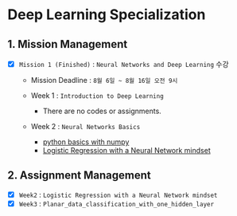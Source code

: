 # Deep Learning Specialization


## 1. Mission Management

- [x] `Mission 1 (Finished)` : `Neural Networks and Deep Learning` 수강

    - Mission Deadline : `8월 6일 ~ 8월 16일 오전 9시`

    - Week 1 : `Introduction to Deep Learning`

        - There are no codes or assignments.
    
    - Week 2 : `Neural Networks Basics`

        - [python basics with numpy](./assignment/lecture1/week2/Python_Basics_with_Numpy.ipynb)
        - [Logistic Regression with a Neural Network mindset](./assignment/lecture1/week2/Logistic_Regression_with_a_Neural_Network_mindset.ipynb)

## 2. Assignment Management

- [x] `Week2` : `Logistic Regression with a Neural Network mindset`
- [x] `Week3` : `Planar_data_classification_with_one_hidden_layer`